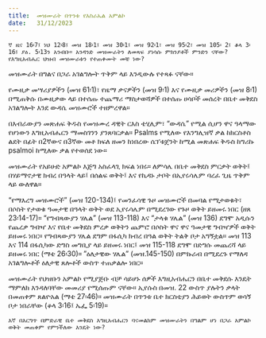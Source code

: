 ```yaml
---
title:  መዝሙራት በጥንቱ የእስራኤል አምልኮ
date:   31/12/2023
---
```


`ኛ ዜና 16፡7፤ ነህ 12፡8፤ መዝ 18፡1፤ መዝ 30፡1፤ መዝ 92፡1፣ መዝ 95፡2፣ መዝ 105፡ 2፤ ቆላ 3፡16፤ ያዕ. 5፡13ን አንብቡ። አንዳንድ መዝሙራትን ለመጻፍ ያነሳሱ ምክንያቶች ምንድን ናቸው? የእግዚአብሔር ህዝብ መዝሙራቱን የተጠቀሙት መቼ ነው?`

መዝሙራት በግልና በጋራ አገልግሎት ጥቅም ላይ እንዲውሉ የተጻፉ ናቸው።

የሙዚቃ መሣሪያዎችን (መዝ 61፡1)፣ የዜማ ቃናዎችን (መዝ 9፡1) እና የሙዚቃ መሪዎችን (መዝ 8፡1) በሚጠቅሱ በሙዚቃው ላይ በተሰጡ ተጨማሪ ማስታወሻዎች በተሰጡ ሀሳቦች መሰረት በቤተ መቅደስ አገልግሎት እንደ ውዳሴ መዝሙሮች ተዘምረዋል።

በእብራውያን መጽሐፍ ቅዱስ የመዝሙረ ዳዊት ርእስ ቴሂሊም፣ “ውዳሴ” የሚል ሲሆን ዋና ዓላማው የሆነውን እግዚአብሔርን ማመስገንን ያንጸባርቃል። Psalms የሚለው የእንግሊዝኛ ቃል ከክርስቶስ ልደት በፊት በ2ኛውና በ3ኛው መቶ ክፍለ ዘመን ከነበረው ሴፕቱጀንት ከሚል መጽሐፍ ቅዱስ ከግሪኩ psalmoi ከሚለው ቃል የተወሰደ ነው።

መዝሙራት የአይሁድ አምልኮ እጅግ አስፈላጊ ክፍል ነበሩ። ለምሳሌ በቤተ መቅደስ ምርቃት ወቅት፤ በሃይማኖታዊ ክብረ በዓላት ላይ፤ በሰልፍ ወቅት፤ እና የኪዳኑ ታቦት በኢየሩሳሌም ባረፈ ጊዜ ጥቅም ላይ ውለዋል።

“የማእረግ መዝሙሮች” (መዝ 120-134)፤ የመንፈሳዊ ጉዞ መዝሙሮች በመባል የሚታወቁት፣ በሶስት የታወቁ ዓመታዊ በዓላት ወቅት ወደ ኢየሩሳሌም በሚደረገው የጉዞ ወቅት ይዘመሩ ነበር (ዘጸ 23፡14-17)። “የግብጻውያን ሃሌል” (መዝ 113-118) እና “ታላቁ ሃሌል” (መዝ 136) ደግሞ አዲሱን የጨረቃ ግብዣ እና የቤተ መቅደስ ምረቃ ወቅትን ጨምሮ በሶስት ዋና ዋና ዓመታዊ ግብዣዎች ወቅት ይዘመሩ ነበር። የግብጻውያን ሃሌል ደግም በፋሲካ ክብረ በዓል ወቅት ትልቅ ቦታ አግኝቷል። መዝ 113 እና 114 በፋሲካው ድግስ መግቢያ ላይ ይዘመሩ ነበር፤ መዝ 115-118 ደግሞ በድግሱ መጨረሻ ላይ ይዘመሩ ነበር (ማቴ 26፡30)። ”ዕለታዊው ሃሌል” (መዝ.145-150) በምኩራብ በሚደረጉ የማለዳ አገልግሎቶች ዕለታዊ ጸሎቶች ውስጥ ተጠቃልሎ ነበር።

መዝሙራት የህዝቡን አምልኮ የሚያጅቡ ብቻ ሳይሆኑ ሰዎች እግዚአብሔርን በቤተ መቅደሱ እንዴት ማምለክ እንዳለባቸው መመሪያ የሚሰጡም ናቸው። ኢየሱስ በመዝ. 22 ውስጥ ያሉትን ቃላት በመጠቀም ጸልዮአል (ማቴ 27፡46)። መዝሙራት በጥንቱ ቤተ ክርስቲያን ሕይወት ውስጥም ወሳኝ ቦታ ነበራቸው (ቆላ 3፡16፤ ኤፌ 5፡19)።

`እኛ በእርግጥ በምድራዊ ቤተ መቅደስ እግዚአብሔርን ባናመልክም መዝሙራትን በግልም ሆነ በጋራ አምልኮ ወቅት መጠቀም የምንችለው እንዴት ነው?`